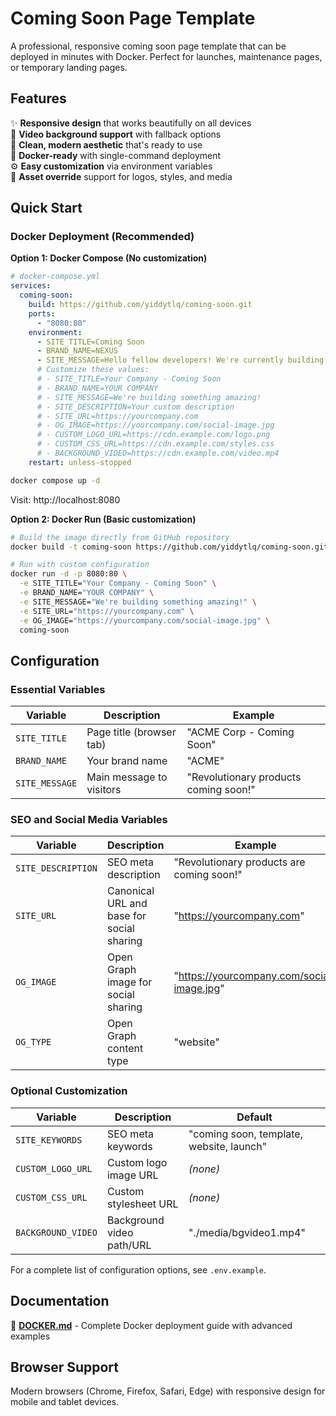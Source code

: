 # Coming Soon Page Template

A professional, responsive coming soon page template that can be deployed in minutes with Docker. Perfect for launches, maintenance pages, or temporary landing pages.

## Features

✨ **Responsive design** that works beautifully on all devices  
🎥 **Video background support** with fallback options  
🎨 **Clean, modern aesthetic** that's ready to use  
🐳 **Docker-ready** with single-command deployment  
⚙️ **Easy customization** via environment variables  
🔧 **Asset override** support for logos, styles, and media  

## Quick Start

### Docker Deployment (Recommended)

**Option 1: Docker Compose (No customization)**
```yaml
# docker-compose.yml
services:
  coming-soon:
    build: https://github.com/yiddytlq/coming-soon.git
    ports:
      - "8080:80"
    environment:
      - SITE_TITLE=Coming Soon
      - BRAND_NAME=NEXUS
      - SITE_MESSAGE=Hello fellow developers! We're currently building our new application.
      # Customize these values:
      # - SITE_TITLE=Your Company - Coming Soon
      # - BRAND_NAME=YOUR COMPANY
      # - SITE_MESSAGE=We're building something amazing!
      # - SITE_DESCRIPTION=Your custom description
      # - SITE_URL=https://yourcompany.com
      # - OG_IMAGE=https://yourcompany.com/social-image.jpg
      # - CUSTOM_LOGO_URL=https://cdn.example.com/logo.png
      # - CUSTOM_CSS_URL=https://cdn.example.com/styles.css
      # - BACKGROUND_VIDEO=https://cdn.example.com/video.mp4
    restart: unless-stopped
```
```bash
docker compose up -d
```
Visit: http://localhost:8080

**Option 2: Docker Run (Basic customization)**
```bash
# Build the image directly from GitHub repository
docker build -t coming-soon https://github.com/yiddytlq/coming-soon.git

# Run with custom configuration
docker run -d -p 8080:80 \
  -e SITE_TITLE="Your Company - Coming Soon" \
  -e BRAND_NAME="YOUR COMPANY" \
  -e SITE_MESSAGE="We're building something amazing!" \
  -e SITE_URL="https://yourcompany.com" \
  -e OG_IMAGE="https://yourcompany.com/social-image.jpg" \
  coming-soon
```

## Configuration

### Essential Variables
| Variable | Description | Example |
|----------|-------------|---------|
| `SITE_TITLE` | Page title (browser tab) | "ACME Corp - Coming Soon" |
| `BRAND_NAME` | Your brand name | "ACME" |
| `SITE_MESSAGE` | Main message to visitors | "Revolutionary products coming soon!" |

### SEO and Social Media Variables
| Variable | Description | Example |
|----------|-------------|---------|
| `SITE_DESCRIPTION` | SEO meta description | "Revolutionary products are coming soon!" |
| `SITE_URL` | Canonical URL and base for social sharing | "https://yourcompany.com" |
| `OG_IMAGE` | Open Graph image for social sharing | "https://yourcompany.com/social-image.jpg" |
| `OG_TYPE` | Open Graph content type | "website" |

### Optional Customization
| Variable | Description | Default |
|----------|-------------|---------|
| `SITE_KEYWORDS` | SEO meta keywords | "coming soon, template, website, launch" |
| `CUSTOM_LOGO_URL` | Custom logo image URL | _(none)_ |
| `CUSTOM_CSS_URL` | Custom stylesheet URL | _(none)_ |
| `BACKGROUND_VIDEO` | Background video path/URL | "./media/bgvideo1.mp4" |

For a complete list of configuration options, see `.env.example`.

## Documentation

📖 **[DOCKER.md](DOCKER.md)** - Complete Docker deployment guide with advanced examples  

## Browser Support

Modern browsers (Chrome, Firefox, Safari, Edge) with responsive design for mobile and tablet devices.